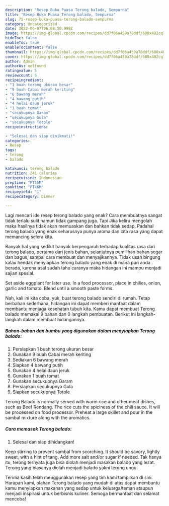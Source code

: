 ```yaml
---
description: "Resep Buka Puasa Terong balado, Sempurna"
title: "Resep Buka Puasa Terong balado, Sempurna"
slug: 75-resep-buka-puasa-terong-balado-sempurna
category: Uncategorized
date: 2022-06-07T06:08:50.999Z
image: https://img-global.cpcdn.com/recipes/dd7f06a459a78ddf/680x482cq70/terong-balado-foto-resep-utama.jpg
hideToc: false
enableToc: true
enableTocContent: false
thumbnail: https://img-global.cpcdn.com/recipes/dd7f06a459a78ddf/680x482cq70/terong-balado-foto-resep-utama.jpg
cover: https://img-global.cpcdn.com/recipes/dd7f06a459a78ddf/680x482cq70/terong-balado-foto-resep-utama.jpg
author: Admin
authorAv: notfound
ratingvalue: 5
reviewcount: 6
recipeingredient:
- "1 buah terong ukuran besar"
- "9 buah Cabai merah keriting"
- "6 bawang merah"
- "4 bawang putih"
- "4 helai daun jeruk"
- "1 buah tomat"
- "secukupnya Garam"
- "secukupnya Gula"
- "secukupnya Totole"
recipeinstructions:

- "Selesai dan siap dinikmati!"
categories:
- Resep
tags:
- terong
- balado

katakunci: terong balado 
nutrition: 241 calories
recipecuisine: Indonesian
preptime: "PT15M"
cooktime: "PT46M"
recipeyield: "1"
recipecategory: Dinner

---
```



Lagi mencari ide resep terong balado yang enak? Cara membuatnya sangat tidak terlalu sulit namun tidak gampang juga. Tapi Jika keliru mengolah maka hasilnya tidak akan memuaskan dan bahkan tidak sedap. Padahal terong balado yang enak seharusnya punya aroma dan cita rasa yang dapat memancing selera kita.


Banyak hal yang sedikit banyak berpengaruh terhadap kualitas rasa dari terong balado, pertama dari jenis bahan, selanjutnya pemilihan bahan segar dan bagus, sampai cara membuat dan menyajikannya. Tidak usah bingung kalau hendak menyiapkan terong balado yang enak di mana pun anda berada, karena asal sudah tahu caranya maka hidangan ini mampu menjadi sajian spesial.

Set aside eggplant for later use. In a food processor, place in chilies, onion, garlic and tomato. Blend until a smooth paste forms.


Nah, kali ini kita coba, yuk, buat terong balado sendiri di rumah. Tetap berbahan sederhana, hidangan ini dapat memberi manfaat dalam membantu menjaga kesehatan tubuh kita. Kamu dapat membuat Terong balado memakai 9 bahan dan 0 langkah pembuatan. Berikut ini langkah-langkah dalam membuat hidangannya.

<!--inarticleads1-->

##### Bahan-bahan dan bumbu yang digunakan dalam menyiapkan Terong balado:

1. Persiapkan 1 buah terong ukuran besar
1. Gunakan 9 buah Cabai merah keriting
1. Sediakan 6 bawang merah
1. Siapkan 4 bawang putih
1. Gunakan 4 helai daun jeruk
1. Gunakan 1 buah tomat
1. Gunakan secukupnya Garam
1. Persiapkan secukupnya Gula
1. Siapkan secukupnya Totole


Terong Balado is normally served with warm rice and other meat dishes, such as Beef Rendang. The rice cuts the spiciness of the chili sauce. It will be processed on food processor. Preheat a large skillet and pour in the sambal mixture along with the aromatics. 

<!--inarticleads2-->

##### Cara memasak Terong balado:


1. Selesai dan siap dihidangkan!

Keep stirring to prevent sambal from scorching. It should be savory, lightly sweet, with a hint of tang. Add more salt and/or sugar if needed. Tak hanya itu, terong ternyata juga bisa diolah menjadi masakan balado yang lezat. Terong yang biasanya diolah menjadi balado yakni terong ungu. 

Terima kasih telah menggunakan resep yang tim kami tampilkan di sini. Harapan kami, olahan Terong balado yang mudah di atas dapat membantu kamu menyiapkan makanan yang sedap untuk keluarga/teman ataupun menjadi inspirasi untuk berbisnis kuliner. Semoga bermanfaat dan selamat mencoba!

